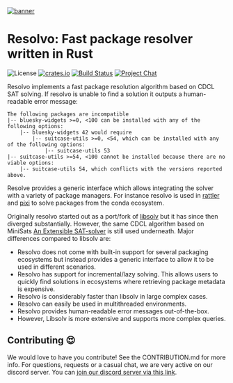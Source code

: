<a href="https://github.com/mamba-org/resolvo/">
    <picture>
      <source srcset="https://github.com/mamba-org/resolvo/assets/4995967/1600bd1c-a4ff-4b98-8b5b-2d4b026b444f" type="image/webp">
      <source srcset="https://github.com/mamba-org/resolvo/assets/4995967/95ceacc1-86c7-42d5-8669-4ba91de8709f" type="image/png">
      <img src="https://github.com/mamba-org/resolvo/assets/4995967/95ceacc1-86c7-42d5-8669-4ba91de8709f" alt="banner">
    </picture>
</a>

# Resolvo: Fast package resolver written in Rust

![License][license-badge]
[![crates.io][crates-badge]][crates]
[![Build Status][build-badge]][build]
[![Project Chat][chat-badge]][chat-url]

[license-badge]: https://img.shields.io/badge/license-BSD--3--Clause-blue?style=flat-square
[build-badge]: https://img.shields.io/github/actions/workflow/status/mamba-org/resolvo/rust-compile.yml?style=flat-square&branch=main
[build]: https://github.com/mamba-org/resolvo/actions
[chat-badge]: https://img.shields.io/discord/1082332781146800168.svg?label=&logo=discord&logoColor=ffffff&color=7389D8&labelColor=6A7EC2&style=flat-square
[chat-url]: https://discord.gg/kKV8ZxyzY4
[docs-main-badge]: https://img.shields.io/badge/docs-main-yellow.svg?style=flat-square
[docs-main]: https://docs.rs/resolvo
[crates]: https://crates.io/crates/resolvo
[crates-badge]: https://img.shields.io/crates/v/resolvo.svg

Resolvo implements a fast package resolution algorithm based on CDCL SAT solving.
If resolvo is unable to find a solution it outputs a human-readable error message:

```
The following packages are incompatible
|-- bluesky-widgets >=0, <100 can be installed with any of the following options:
    |-- bluesky-widgets 42 would require
        |-- suitcase-utils >=0, <54, which can be installed with any of the following options:
            |-- suitcase-utils 53
|-- suitcase-utils >=54, <100 cannot be installed because there are no viable options:
    |-- suitcase-utils 54, which conflicts with the versions reported above.
```

Resolve provides a generic interface which allows integrating the solver with a variety of package managers. For instance resolvo is used in [rattler](https://github.com/mamba-org/rattler) and [pixi](https://github.com/prefix-dev/pixi) to solve packages from the conda ecosystem.

Originally resolvo started out as a port/fork of [libsolv](https://github.com/openSUSE/libsolv) but it has since then diverged substantially. However, the same CDCL algorithm based on MiniSats [An Extensible SAT-solver](http://minisat.se/downloads/MiniSat.pdf) is still used underneath. Major differences compared to libsolv are:

* Resolvo does not come with built-in support for several packaging ecosystems but instead provides a generic interface to allow it to be used in different scenarios.
* Resolvo has support for incremental/lazy solving. This allows users to quickly find solutions in ecosystems where retrieving package metadata is expensive.
* Resolvo is considerably faster than libsolv in large complex cases.
* Resolvo can easily be used in multithreaded environments.
* Resolvo provides human-readable error messages out-of-the-box.
* However, Libsolv is more extensive and supports more complex queries.

## Contributing 😍

We would love to have you contribute! 
See the CONTRIBUTION.md for more info. For questions, requests or a casual chat, we are very active on our discord server. 
You can [join our discord server via this link][chat-url].
